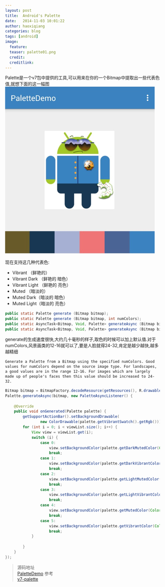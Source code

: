 ```yaml
---
layout: post
title:  Android's Palette
date:   2014-11-03 10:01:22
author: haoxiqiang
categories: blog
tags: [android]
image:
  feature:
  teaser: palette01.png
  credit:
  creditlink:
---
```

Palette是一个v7包中提供的工具,可以用来在你的一个Bitmap中提取出一些代表色值,就想下面的这一幅图<br />
![palette01](/images/palette01.png)
<!-- more -->
现在支持这几种代表色:

* Vibrant （鲜艳的）
* Vibrant Dark （鲜艳的 暗色）
* Vibrant Light （鲜艳的 亮色）
* Muted （暗淡的）
* Muted Dark（暗淡的 暗色）
* Muted Light（暗淡的 亮色）

``` java
public static Palette generate (Bitmap bitmap);
public static Palette generate (Bitmap bitmap, int numColors);
public static AsyncTask<Bitmap, Void, Palette> generateAsync (Bitmap bitmap, Palette.PaletteAsyncListener listener)
public static AsyncTask<Bitmap, Void, Palette> generateAsync (Bitmap bitmap, int numColors, Palette.PaletteAsyncListener listener);
```

generate的生成速度很快,大约几十毫秒的样子,取色的时候可以加上默认值.对于numColors,风景画类的12-16就可以了,要是人脸就得24-32,肯定是越少越快,越多越精细
```
Generate a Palette from a Bitmap using the specified numColors. Good values for numColors depend on the source image type. For landscapes, a good values are in the range 12-16. For images which are largely made up of people's faces then this value should be increased to 24-32.
```
``` java
Bitmap bitmap = BitmapFactory.decodeResource(getResources(), R.drawable.strictdroid);
Palette.generateAsync(bitmap, new PaletteAsyncListener() {

    @Override
    public void onGenerated(Palette palette) {
        getSupportActionBar().setBackgroundDrawable(
                new ColorDrawable(palette.getVibrantSwatch().getRgb()));
        for (int i = 0; i < viewList.size(); i++) {
            View view = viewList.get(i);
            switch (i) {
                case 0:
                    view.setBackgroundColor(palette.getDarkMutedColor(Color.BLACK));
                    break;
                case 1:
                    view.setBackgroundColor(palette.getDarkVibrantColor(Color.BLACK));
                    break;
                case 2:
                    view.setBackgroundColor(palette.getLightMutedColor(Color.BLACK));
                    break;
                case 3:
                    view.setBackgroundColor(palette.getLightVibrantColor(Color.BLACK));
                    break;
                case 4:
                    view.setBackgroundColor(palette.getMutedColor(Color.BLACK));
                    break;
                case 5:
                    view.setBackgroundColor(palette.getVibrantColor(Color.BLACK));
                    break;
            }

        }
    }
});
```
>源码地址<br />
[PaletteDemo](https://github.com/Haoxiqiang/BlogCode/tree/master/PaletteDemo)
>参考<br />
[v7-palette](https://developer.android.com/reference/android/support/v7/graphics/Palette.html)